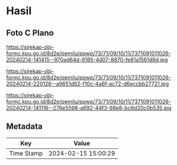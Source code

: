 # Hasil

## Foto C Plano

https://sirekap-obj-formc.kpu.go.id/8d2e/pemilu/ppwp/73/71/09/10/11/7371091011026-20240214-141415--970ad64d-9185-4d07-8870-fe81a1561d9d.jpg

https://sirekap-obj-formc.kpu.go.id/8d2e/pemilu/ppwp/73/71/09/10/11/7371091011026-20240214-220126--a9651d92-f10c-4a6f-ac72-d6eccbb27721.jpg

https://sirekap-obj-formc.kpu.go.id/8d2e/pemilu/ppwp/73/71/09/10/11/7371091011026-20240214-141116--276e5598-a692-44f3-98e8-bc6d20c0b535.jpg


## Metadata

| Key        | Value               |
| ---------- | ------------------- |
| Time Stamp | 2024-02-15 15:00:29 |



